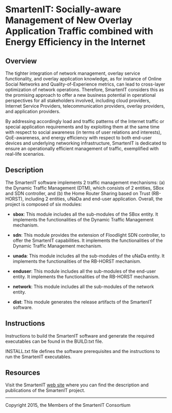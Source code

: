 # SmartenIT: Socially-aware Management of New Overlay Application Traffic combined with Energy Efficiency in the Internet

## Overview

The tighter integration of network management, overlay service functionality, and overlay application knowledge, as for instance of Online Social Networks and Quality-of-Experience metrics, can lead to cross-layer optimization of network operations. Therefore, SmartenIT considers this as the promising approach to offer a new business potential in operational perspectives for all stakeholders involved, including cloud providers, Internet Service Providers, telecommunication providers, overlay providers, and application providers.

By addressing accordingly load and traffic patterns of the Internet traffic or special application requirements and by exploiting them at the same time with respect to social awareness (in terms of user relations and interests), QoE-awareness, and energy efficiency with respect to both end-user devices and underlying networking infrastructure, SmartenIT is dedicated to ensure an operationally efficient management of traffic, exemplified with real-life scenarios.

## Description

The SmartenIT software implements 2 traffic management mechanisms: (a) the Dynamic Traffic Management (DTM), which consists of 2 entities, SBox and SDN controller, and (b) the Home Router Sharing based on Trust (RB-HORST), including 2 entities, uNaDa and end-user application. Overall, the project is composed of six modules:

* **sbox**: This module includes all the sub-modules of the SBox entity. It implements the functionalities of the Dynamic Traffic Management mechanism.

* **sdn**: This module provides the extension of Floodlight SDN controller, to offer the SmartenIT capabilities. It implements the functionalities of the Dynamic Traffic Management mechanism.

* **unada**: This module includes all the sub-modules of the uNaDa entity. It implements the functionalities of the RB-HORST mechanism.

* **enduser**: This module includes all the sub-modules of the end-user entity. It implements the functionalities of the RB-HORST mechanism.

* **network**: This module includes all the sub-modules of the network entity.

* **dist**: This module generates the release artifacts of the SmartenIT software.


## Instructions

Instructions to build the SmartenIT software and generate the required executables can be found in the BUILD.txt file.

INSTALL.txt file defines the software prerequisites and the instructions to run the SmartenIT executables.


## Resources

Visit the SmartenIT [web site](http://www.smartenit.eu/) where you can find the description and publications of the SmartenIT project.


- - -

Copyright 2015, the Members of the SmartenIT Consortium
